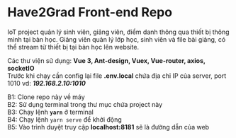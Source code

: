 ﻿# Have2Grad Front-end Repo
IoT project quản lý sinh viên, giảng viên, điểm danh thông qua thiết bị thông minh tại bàn học. Giảng viên quản lý lớp học, sinh viên và file bài giảng, có thể stream từ thiết bị tại bàn học lên website.

Các thư viện sử dụng: **Vue 3, Ant-design, Vuex, Vue-router, axios, socketIO**  
Trước khi chạy cần config lại file **.env.local** chứa địa chỉ IP của server, port 1010
vd: ***192.168.2.10:1010***
  
B1: Clone repo này về máy  
B2: Sử dụng terminal trong thư mục chứa project này  
B3: Chạy lệnh **`yarn`** ở terminal  
B4: Chạy lệnh `yarn serve` để khởi động  
B5: Vào trình duyệt truy cập **localhost:8181** sẽ là đường dẫn của web  